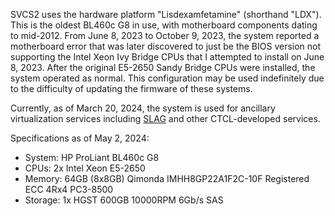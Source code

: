 SVCS2 uses the hardware platform "Lisdexamfetamine" (shorthand "LDX"). This is the oldest BL460c G8 in use, with motherboard components dating to mid-2012. From June 8, 2023 to October 9, 2023, the system reported a motherboard error that was later discovered to just be the BIOS version not supporting the Intel Xeon Ivy Bridge CPUs that I attempted to install on June 8, 2023. After the original E5-2650 Sandy Bridge CPUs were installed, the system operated as normal. This configuration may be used indefinitely due to the difficulty of updating the firmware of these systems.

Currently, as of March 20, 2024, the system is used for ancillary virtualization services including [SLAG](../slag/) and other CTCL-developed services.

Specifications as of May 2, 2024:

- System: HP ProLiant BL460c G8
- CPUs: 2x Intel Xeon E5-2650
- Memory: 64GB (8x8GB) Qimonda IMHH8GP22A1F2C-10F Registered ECC 4Rx4 PC3-8500
- Storage: 1x HGST 600GB 10000RPM 6Gb/s SAS
